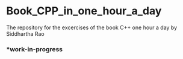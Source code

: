 # Book_CPP_in_one_hour_a_day
The repository for the excercises of the book C++ one hour a day by Siddhartha Rao


### *work-in-progress

